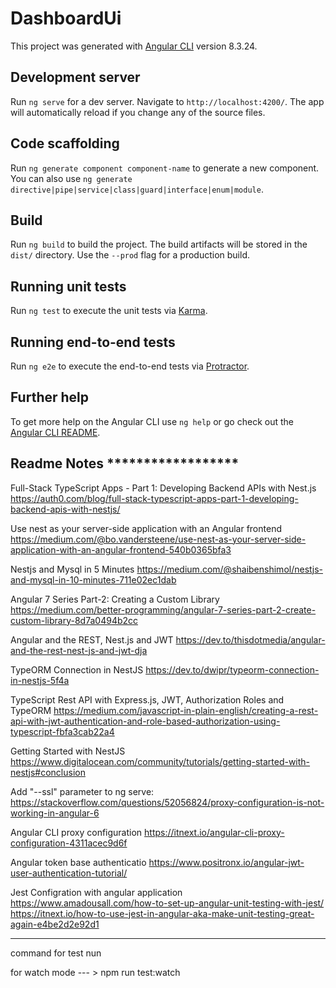 # DashboardUi

This project was generated with [Angular CLI](https://github.com/angular/angular-cli) version 8.3.24.

## Development server

Run `ng serve` for a dev server. Navigate to `http://localhost:4200/`. The app will automatically reload if you change any of the source files.

## Code scaffolding

Run `ng generate component component-name` to generate a new component. You can also use `ng generate directive|pipe|service|class|guard|interface|enum|module`.

## Build

Run `ng build` to build the project. The build artifacts will be stored in the `dist/` directory. Use the `--prod` flag for a production build.

## Running unit tests

Run `ng test` to execute the unit tests via [Karma](https://karma-runner.github.io).

## Running end-to-end tests

Run `ng e2e` to execute the end-to-end tests via [Protractor](http://www.protractortest.org/).

## Further help

To get more help on the Angular CLI use `ng help` or go check out the [Angular CLI README](https://github.com/angular/angular-cli/blob/master/README.md).


## Readme Notes ******************


Full-Stack TypeScript Apps - Part 1: Developing Backend APIs with Nest.js
https://auth0.com/blog/full-stack-typescript-apps-part-1-developing-backend-apis-with-nestjs/

Use nest as your server-side application with an Angular frontend
https://medium.com/@bo.vandersteene/use-nest-as-your-server-side-application-with-an-angular-frontend-540b0365bfa3

Nestjs and Mysql in 5 Minutes
https://medium.com/@shaibenshimol/nestjs-and-mysql-in-10-minutes-711e02ec1dab

Angular 7 Series Part-2: Creating a Custom Library
https://medium.com/better-programming/angular-7-series-part-2-create-custom-library-8d7a0494b2cc

Angular and the REST, Nest.js and JWT
https://dev.to/thisdotmedia/angular-and-the-rest-nest-js-and-jwt-dja

TypeORM Connection in NestJS
https://dev.to/dwipr/typeorm-connection-in-nestjs-5f4a


TypeScript Rest API with Express.js, JWT, Authorization Roles and TypeORM
https://medium.com/javascript-in-plain-english/creating-a-rest-api-with-jwt-authentication-and-role-based-authorization-using-typescript-fbfa3cab22a4

Getting Started with NestJS
https://www.digitalocean.com/community/tutorials/getting-started-with-nestjs#conclusion

Add "--ssl" parameter to ng serve:
https://stackoverflow.com/questions/52056824/proxy-configuration-is-not-working-in-angular-6

Angular CLI proxy configuration
https://itnext.io/angular-cli-proxy-configuration-4311acec9d6f

Angular token base authenticatio 
https://www.positronx.io/angular-jwt-user-authentication-tutorial/

Jest Configration with angular application 
https://www.amadousall.com/how-to-set-up-angular-unit-testing-with-jest/
https://itnext.io/how-to-use-jest-in-angular-aka-make-unit-testing-great-again-e4be2d2e92d1



*********************

command for test nun

for watch mode --- > npm run test:watch